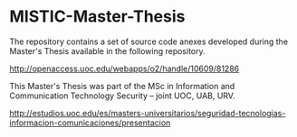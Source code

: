 # MISTIC-Master-Thesis

The repository contains a set of source code anexes developed during the Master's Thesis available in the following repository.

http://openaccess.uoc.edu/webapps/o2/handle/10609/81286

This Master's Thesis was part of the MSc in Information and Communication Technology Security – joint UOC, UAB, URV.

http://estudios.uoc.edu/es/masters-universitarios/seguridad-tecnologias-informacion-comunicaciones/presentacion

